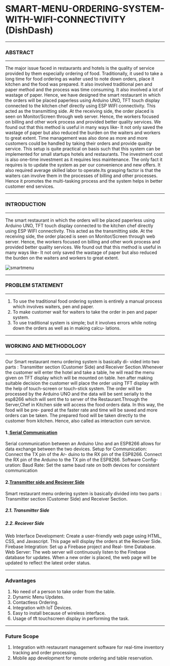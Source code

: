 # SMART-MENU-ORDERING-SYSTEM-WITH-WIFI-CONNECTIVITY (DishDash)
***              
### ABSTRACT
***
The major issue faced in restaurants and hotels is the quality of service
provided by them especially ordering of food. Traditionally, it used to take a
long time for food ordering as waiter used to note down orders, place it kitchen
and the food was prepared. It also involved traditional pen and paper method
and the process was time consuming. It also involved a lot of wastage of paper.
Hence, we have designed the smart restaurant in which the orders will be
placed paperless using Arduino UNO, TFT touch display connected to the
kitchen chef directly using ESP WIFI connectivity. This acted as the transmitting
side. At the receiving side, the order placed is seen on Monitor/Screen through
web server. Hence, the workers focused on billing and other work process and
provided better quality services. We found out that this method is useful in
many ways like- It not only saved the wastage of paper but also reduced the
burden on the waiters and workers to great extent. Time management was also
done as more and more customers could be handled by taking their orders and
provide quality service. This setup is quite practical on basis such that this
system can be implemented for small startups hotels and restaurants. The
investment cost is also one-time investment as it requires less maintenance.
The only fact it requires is to update the system as per our convenience and
new offers. It also required average skilled labor to operate.Its grasping factor is
that the waiters can involve them in the processes of billing and other
processes. Hence it promotes the multi-tasking process and the system helps in
better customer end services.
***
### INTRODUCTION
***
The smart restaurant in which the orders will be placed paperless
using Arduino UNO, TFT touch display connected to the kitchen chef
directly using ESP WIFI connectivity. This acted as the transmitting
side. At the receiving side, the order placed is seen on
Monitor/Screen through web server. Hence, the workers focused on
billing and other work process and provided better quality services.
We found out that this method is useful in many ways like- It not only
saved the wastage of paper but also reduced the burden on the
waiters and workers to great extent.

![smartmenu](https://github.com/tarunchauhan707/SMART-MENU-ORDERING-SYSTEM-WITH-WIFI-Connectivity/assets/129646051/5f5dd3ed-22be-4a4d-bfa2-5b620f36ea0f)

***

### PROBLEM STATEMENT
***
1. To use the traditional food ordering system is entirely a
manual process which involves waiters, pen and paper.
2. To make customer wait for waiters to take the order in
pen and paper system.
3. To use traditional system is simple; but it involves errors
while noting down the orders as well as in making calcu-
lations.
***

### WORKING AND METHODOLOGY
***
Our Smart restaurant menu ordering system is basically di-
vided into two parts : Transmitter section (Customer Side) and
Receiver Section.Whenever the customer will enter the hotel
and take a table, he will read the menu given on TFT display
which will be mounted on table. hen after making suitable
decision the customer will place the order using TFT display
with the help of touch-screen or touch-stick system. The order
will be processed by the Arduino UNO and the data will be
sent serially to the esp8266 which will sent the to server of
the Restaurant.Through the Server,Chef in Kitchen side will
access the food orders data. In this way, the food will be pre-
pared at the faster rate and time will be saved and more orders
can be taken. The prepared food will be taken directly to the
customer from kitchen. Hence, also called as interaction cum
service.

#### 1.<u> Serial Communication</u>
Serial communication between an Arduino Uno and an
ESP8266 allows for data exchange between the two devices.
Setup for Communication: Connect the TX pin of the Ar-
duino to the RX pin of the ESP8266. Connect the RX pin of
the Arduino to the TX pin of the ESP8266. Software Config-
uration: Baud Rate: Set the same baud rate on both devices
for consistent communication
#### 2.<u>Transmitter side and Reciever Side</u>
Smart restaurant menu ordering system is basically divided
into two parts : Transmitter section (Customer Side)
and Receiver Section.

##### 2.1. Transmitter Side


##### 2.2. Reciever Side
Web Interface Development: Create a user-friendly web
page using HTML, CSS, and Javascript. This page will display
the orders at the Reciever Side.
Firebase Integration: Set up a Firebase project and Real-
time Database. Web Server: The web server will continuously
listen to the Firebase database for updates. When a new order
is placed, the web page will be updated to reflect the latest
order status.

***

### Advantages
1. No need of a person to take order from the table.
2. Dynamic Menu Updates.  
3. Contactless Ordering.
4. Integration with IoT Devices.  
5. Easy to install because of wireless interface.   
6. Usage of tft touchscreen display in performing the task.
***

### Future Scope
1. Integration with restaurant management software for real-time
inventory tracking and order processing.
2. Mobile app development for remote ordering and table
reservation.




